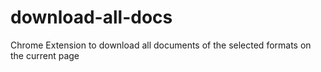 # download-all-docs
Chrome Extension to download all documents of the selected formats on the current page

